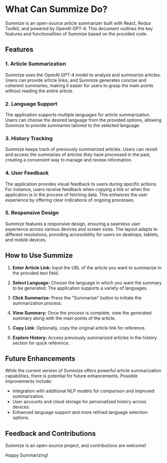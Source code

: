# What Can Summize Do?

Summize is an open-source article summarizer built with React, Redux Toolkit, and powered by OpenAI GPT-4. This document outlines the key features and functionalities of Summize based on the provided code.

## Features

### 1. Article Summarization

Summize uses the OpenAI GPT-4 model to analyze and summarize articles. Users can provide article links, and Summize generates concise and coherent summaries, making it easier for users to grasp the main points without reading the entire article.

### 2. Language Support

The application supports multiple languages for article summarization. Users can choose the desired language from the provided options, allowing Summize to provide summaries tailored to the selected language.

### 3. History Tracking

Summize keeps track of previously summarized articles. Users can revisit and access the summaries of articles they have processed in the past, creating a convenient way to manage and review information.

### 4. User Feedback

The application provides visual feedback to users during specific actions. For instance, users receive feedback when copying a link or when the application is in the process of fetching data. This enhances the user experience by offering clear indications of ongoing processes.

### 5. Responsive Design

Summize features a responsive design, ensuring a seamless user experience across various devices and screen sizes. The layout adapts to different resolutions, providing accessibility for users on desktops, tablets, and mobile devices.

## How to Use Summize

1. **Enter Article Link:** Input the URL of the article you want to summarize in the provided text field.

2. **Select Language:** Choose the language in which you want the summary to be generated. The application supports a variety of languages.

3. **Click Summarize:** Press the "Summarize" button to initiate the summarization process.

4. **View Summary:** Once the process is complete, view the generated summary along with the main points of the article.

5. **Copy Link:** Optionally, copy the original article link for reference.

6. **Explore History:** Access previously summarized articles in the history section for quick reference.

## Future Enhancements

While the current version of Summize offers powerful article summarization capabilities, there is potential for future enhancements. Possible improvements include:

- Integration with additional NLP models for comparison and improved summarization.
- User accounts and cloud storage for personalized history across devices.
- Enhanced language support and more refined language selection options.

## Feedback and Contributions

Summize is an open-source project, and contributions are welcome!

Happy Summarizing!
